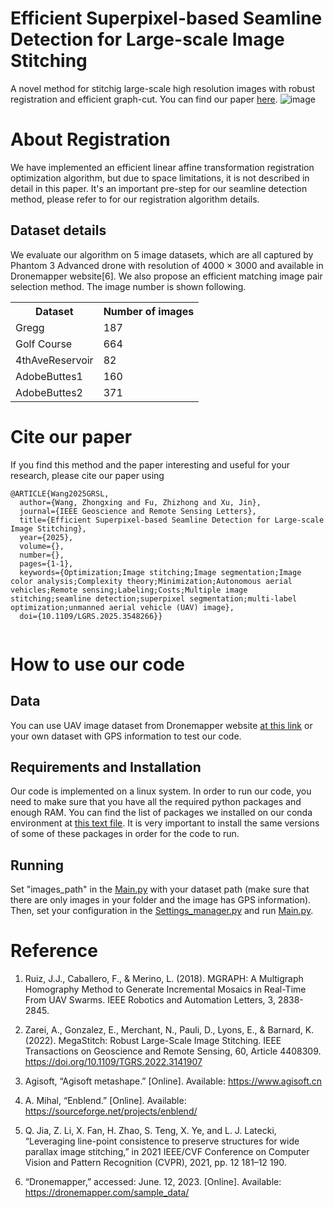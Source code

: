 # Efficient Superpixel-based Seamline Detection for Large-scale Image Stitching
A novel method for stitchig large-scale high resolution images with robust registration and efficient graph-cut.
You can find our paper [here](https://ieeexplore.ieee.org/document/10912483).
![image](workflow.png)

# About Registration
We have implemented an efficient linear affine transformation registration optimization algorithm, 
but due to space limitations, 
it is not described in detail in this paper.
It's an important pre-step for our seamline detection method,
please refer to for our registration algorithm details.

## Dataset details
We evaluate our algorithm on 5 image datasets, which are all captured by Phantom 3 Advanced drone with resolution of 4000 × 3000 and available in Dronemapper website[6]. We also propose an efficient matching image pair selection method. The image number is shown following.

<table style="width:100%">
  <tr>
    <th>Dataset</th>
    <th>Number of images</th>
  </tr>
   </tr>
  <tr>
    <td>Gregg</td>
    <td>187</td>
  </tr>
  <tr>
    <td>Golf Course</td>
    <td>664</td>
  </tr>
  <tr>
    <td>4thAveReservoir</td>
    <td>82</td>
  </tr>
  <tr>
    <td>AdobeButtes1</td>
    <td>160</td>
  </tr>
  <tr>
    <td>AdobeButtes2</td>
    <td>371</td>
  </tr>
</table>

# Cite our paper
If you find this method and the paper interesting and useful for your research, please cite our paper using 
```
@ARTICLE{Wang2025GRSL,
  author={Wang, Zhongxing and Fu, Zhizhong and Xu, Jin},
  journal={IEEE Geoscience and Remote Sensing Letters}, 
  title={Efficient Superpixel-based Seamline Detection for Large-scale Image Stitching}, 
  year={2025},
  volume={},
  number={},
  pages={1-1},
  keywords={Optimization;Image stitching;Image segmentation;Image color analysis;Complexity theory;Minimization;Autonomous aerial vehicles;Remote sensing;Labeling;Costs;Multiple image stitching;seamline detection;superpixel segmentation;multi-label optimization;unmanned aerial vehicle (UAV) image},
  doi={10.1109/LGRS.2025.3548266}}


```

# How to use our code
## Data
You can use UAV image dataset from Dronemapper website [at this link](https://dronemapper.com/sample_data/) or your own dataset with GPS information to test our code.

## Requirements and Installation
Our code is implemented on a linux system.
In order to run our code, you need to make sure that you have all the required python packages and enough RAM. 
You can find the list of packages we installed on our conda environment at [this text file](requirements.txt). 
It is very important to install the same versions of some of these packages in order for the code to run.

## Running
Set "images_path" in the [Main.py](py/Main.py) with your dataset path (make sure that there are only images in your folder and the image has GPS information).
Then, set your configuration in the [Settings_manager.py](py/Settings_manager.py) and run [Main.py](py/Main.py).

# Reference

1. Ruiz, J.J., Caballero, F., & Merino, L. (2018). MGRAPH: A Multigraph Homography Method to Generate Incremental Mosaics in Real-Time From UAV Swarms. IEEE Robotics and Automation Letters, 3, 2838-2845.

2. Zarei, A., Gonzalez, E., Merchant, N., Pauli, D., Lyons, E., & Barnard, K. (2022). MegaStitch: Robust Large-Scale Image Stitching. IEEE Transactions on Geoscience and Remote Sensing, 60, Article 4408309. https://doi.org/10.1109/TGRS.2022.3141907

3. Agisoft, “Agisoft metashape.” [Online]. Available: https://www.agisoft.cn

4. A. Mihal, “Enblend.” [Online]. Available: https://sourceforge.net/projects/enblend/

5. Q. Jia, Z. Li, X. Fan, H. Zhao, S. Teng, X. Ye, and L. J. Latecki, “Leveraging line-point consistence to preserve structures for wide parallax image stitching,” in 2021 IEEE/CVF Conference on Computer Vision and Pattern Recognition (CVPR), 2021, pp. 12 181–12 190.

6. “Dronemapper,” accessed: June. 12, 2023. [Online]. Available: https://dronemapper.com/sample_data/

